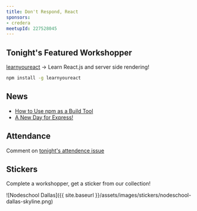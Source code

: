 ```yaml
---
title: Don't Respond, React
sponsors:
- credera
meetupId: 227528045
---
```


## Tonight's Featured Workshopper

[learnyoureact](https://github.com/kohei-takata/learnyoureact) → Learn React.js and server side rendering!

```bash
npm install -g learnyoureact
```

## News
- [How to Use npm as a Build Tool](http://blog.keithcirkel.co.uk/how-to-use-npm-as-a-build-tool/)
- [A New Day for Express!](https://strongloop.com/strongblog/a-new-day-for-express/)

## Attendance

Comment on [tonight's attendence issue](https://github.com/nodeschool/dallas/issues/75)

## Stickers

Complete a workshopper, get a sticker from our collection!

![Nodeschool Dallas]({{ site.baseurl }}/assets/images/stickers/nodeschool-dallas-skyline.png)
